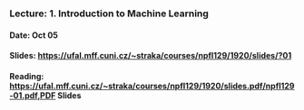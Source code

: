 ### Lecture: 1. Introduction to Machine Learning
#### Date: Oct 05
#### Slides: https://ufal.mff.cuni.cz/~straka/courses/npfl129/1920/slides/?01
#### Reading: https://ufal.mff.cuni.cz/~straka/courses/npfl129/1920/slides.pdf/npfl129-01.pdf,PDF Slides

